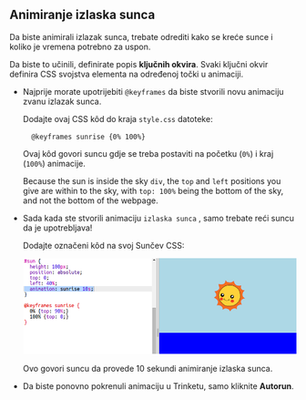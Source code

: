 ## Animiranje izlaska sunca

Da biste animirali izlazak sunca, trebate odrediti kako se kreće sunce i koliko je vremena potrebno za uspon.

Da biste to učinili, definirate popis **ključnih okvira**. Svaki ključni okvir definira CSS svojstva elementa na određenoj točki u animaciji.

+ Najprije morate upotrijebiti `@keyframes` da biste stvorili novu animaciju zvanu izlazak sunca.
    
    Dodajte ovaj CSS kôd do kraja `style.css` datoteke:
    
        @keyframes sunrise {0% 100%}
        
    
    Ovaj kôd govori suncu gdje se treba postaviti na početku (`0%`) i kraj (`100%`) animacije.
    
    Because the sun is inside the sky `div`, the `top` and `left` positions you give are within to the sky, with `top: 100%` being the bottom of the sky, and not the bottom of the webpage.

+ Sada kada ste stvorili animaciju `izlaska sunca` , samo trebate reći suncu da je upotrebljava!
    
    Dodajte označeni kôd na svoj Sunčev CSS:
    
    ![screenshot](images/sunrise-sunrise.png)
    
    Ovo govori suncu da provede 10 sekundi animiranje izlaska sunca.

+ Da biste ponovno pokrenuli animaciju u Trinketu, samo kliknite **Autorun**.